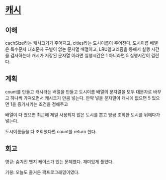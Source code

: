 # [캐시](https://programmers.co.kr/learn/courses/30/lessons/17680)

## 이해
cachSize라는 캐시크기가 주어지고, cities라는 도시이름이 주어진다.  도시이름 배열은 특수문자 대소문자 구별이 없는 문자열 배열이고, LRU알고리즘을 통해서 실행 시간을 검사하는데 캐시가 저장된 문자열 이라면 실행시간은 1 아니라면 5 실행시간이 걸린다.
## 계획

count를 만들고 캐시라는 배열을 만들고 도시이름 배열의 문자열을 모두 대문자로 바꾸고 하나씩 가져오면서 캐시크기 만큼 넣는다.
만약 넣을 문자열이 캐시에 없으면 5 있으면 1을 증가시키는 조건을 정해주고 

배열이 다 찼으면 최근에 제일 사용되지 않은 도시를 뽑고 방금 조회한 도시를 뒤에다가 넣는다.

도시이름들을 다 조회했다면 count를 return 한다.

## 회고


영규: 숨겨진 엣지 케이스가 있는 문제였다. 재미있게 풀었다.

기봉: 오늘도 즐거운 짝프로그래밍이였다.